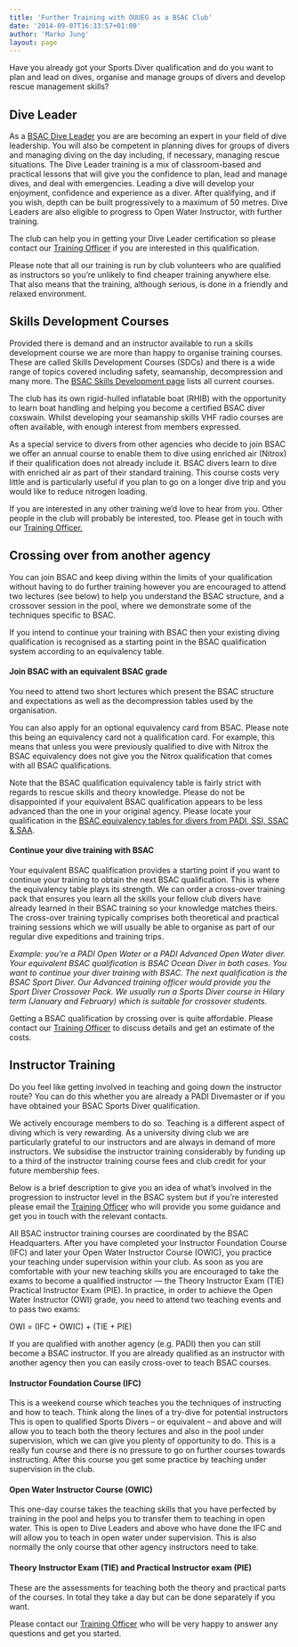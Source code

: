 ```yaml
---
title: 'Further Training with OUUEG as a BSAC Club'
date: '2014-09-07T16:33:57+01:00'
author: 'Marko Jung'
layout: page
---
```


Have you already got your Sports Diver qualification and do you want to plan and lead on dives, organise and manage groups of divers and develop rescue management skills?

## Dive Leader

As a [B](http://www.bsac.com/diveleader/)[SAC Dive Leader](http://www.bsac.com/diveleader/) you are are becoming an expert in your field of dive leadership. You will also be competent in planning dives for groups of divers and managing diving on the day including, if necessary, managing rescue situations. The Dive Leader training is a mix of classroom-based and practical lessons that will give you the confidence to plan, lead and manage dives, and deal with emergencies. Leading a dive will develop your enjoyment, confidence and experience as a diver. After qualifying, and if you wish, depth can be built progressively to a maximum of 50 metres. Dive Leaders are also eligible to progress to Open Water Instructor, with further training.

The club can help you in getting your Dive Leader certification so please contact our [Training Officer](mailto:training@ouueg.com) if you are interested in this qualification.

Please note that all our training is run by club volunteers who are qualified as instructors so you’re unlikely to find cheaper training anywhere else. That also means that the training, although serious, is done in a friendly and relaxed environment.

## Skills Development Courses

Provided there is demand and an instructor available to run a skills development course we are more than happy to organise training courses. These are called Skills Development Courses (SDCs) and there is a wide range of topics covered including safety, seamanship, decompression and many more. The [BSAC Skills Development page](https://www.bsac.com/training/skill-development-courses/ "Open BSAC Skills Development Course page in new window") lists all current courses.

The club has its own rigid-hulled inflatable boat (RHIB) with the opportunity to learn boat handling and helping you become a certified BSAC diver coxswain. Whilst developing your seamanship skills VHF radio courses are often available, with enough interest from members expressed.

As a special service to divers from other agencies who decide to join BSAC we offer an annual course to enable them to dive using enriched air (Nitrox) if their qualification does not already include it. BSAC divers learn to dive with enriched air as part of their standard training. This course costs very little and is particularly useful if you plan to go on a longer dive trip and you would like to reduce nitrogen loading.

If you are interested in any other training we’d love to hear from you. Other people in the club will probably be interested, too. Please get in touch with our [Training Officer.](mailto:training@ouueg.com)

## Crossing over from another agency

You can join BSAC and keep diving within the limits of your qualification without having to do further training however you are encouraged to attend two lectures (see below) to help you understand the BSAC structure, and a crossover session in the pool, where we demonstrate some of the techniques specific to BSAC.

If you intend to continue your training with BSAC then your existing diving qualification is recognised as a starting point in the BSAC qualification system according to an equivalency table.

#### Join BSAC with an equivalent BSAC grade

You need to attend two short lectures which present the BSAC structure and expectations as well as the decompression tables used by the organisation.

You can also apply for an optional equivalency card from BSAC. Please note this being an equivalency card not a qualification card. For example, this means that unless you were previously qualified to dive with Nitrox the BSAC equivalency does not give you the Nitrox qualification that comes with all BSAC qualifications.

Note that the BSAC qualification equivalency table is fairly strict with regards to rescue skills and theory knowledge. Please do not be disappointed if your equivalent BSAC qualification appears to be less advanced than the one in your original agency. Please locate your qualification in the [BSAC equivalency tables for divers from PADI, SSI, SSAC & SAA](https://www.bsac.com/already-a-diver/equivalent-bsac-qualifications/).

#### Continue your dive training with BSAC

Your equivalent BSAC qualification provides a starting point if you want to continue your training to obtain the next BSAC qualification. This is where the equivalency table plays its strength. We can order a cross-over training pack that ensures you learn all the skills your fellow club divers have already learned in their BSAC training so your knowledge matches theirs. The cross-over training typically comprises both theoretical and practical training sessions which we will usually be able to organise as part of our regular dive expeditions and training trips.

*Example: you’re a PADI Open Water or a PADI Advanced Open Water diver. Your equivalent BSAC qualification is BSAC Ocean Diver in both cases. You want to continue your diver training with BSAC. The next qualification is the BSAC Sport Diver. Our Advanced training officer would provide you the Sport Diver Crossover Pack. We usually run a Sports Diver course in Hilary term (January and February) which is suitable for crossover students.*

Getting a BSAC qualification by crossing over is quite affordable. Please contact our [Training Officer](mailto:training@ouueg.com) to discuss details and get an estimate of the costs.

## Instructor Training

Do you feel like getting involved in teaching and going down the instructor route? You can do this whether you are already a PADI Divemaster or if you have obtained your BSAC Sports Diver qualification.

We actively encourage members to do so. Teaching is a different aspect of diving which is very rewarding. As a university diving club we are particularly grateful to our instructors and are always in demand of more instructors. We subsidise the instructor training considerably by funding up to a third of the instructor training course fees and club credit for your future membership fees.

Below is a brief description to give you an idea of what’s involved in the progression to instructor level in the BSAC system but if you’re interested please email the [Training Officer](mailto:training@ouueg.com) who will provide you some guidance and get you in touch with the relevant contacts.

All BSAC instructor training courses are coordinated by the BSAC Headquarters. After you have completed your Instructor Foundation Course (IFC) and later your Open Water Instructor Course (OWIC), you practice your teaching under supervision within your club. As soon as you are comfortable with your new teaching skills you are encouraged to take the exams to become a qualified instructor — the Theory Instructor Exam (TIE) Practical Instructor Exam (PIE). In practice, in order to achieve the Open Water Instructor (OWI) grade, you need to attend two teaching events and to pass two exams:

OWI = (IFC + OWIC) + (TIE + PIE)

If you are qualified with another agency (e.g. PADI) then you can still become a BSAC instructor. If you are already qualified as an instructor with another agency then you can easily cross-over to teach BSAC courses.

#### Instructor Foundation Course (IFC)

This is a weekend course which teaches you the techniques of instructing and how to teach. Think along the lines of a try-dive for potential instructors This is open to qualified Sports Divers – or equivalent – and above and will allow you to teach both the theory lectures and also in the pool under supervision, which we can give you plenty of opportunity to do. This is a really fun course and there is no pressure to go on further courses towards instructing. After this course you get some practice by teaching under supervision in the club.

#### Open Water Instructor Course (OWIC)

This one-day course takes the teaching skills that you have perfected by training in the pool and helps you to transfer them to teaching in open water. This is open to Dive Leaders and above who have done the IFC and will allow you to teach in open water under supervision. This is also normally the only course that other agency instructors need to take.

#### Theory Instructor Exam (TIE) and Practical Instructor exam (PIE)

These are the assessments for teaching both the theory and practical parts of the courses. In total they take a day but can be done separately if you want.

Please contact our [Training Officer](mailto:ouueg.training@google.com) who will be very happy to answer any questions and get you started.

